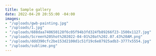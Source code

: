 ```yaml
---
title: Sample gallery
date: 2022-04-20 20:55:00 -04:00
images:
- "/uploads/gwb-painting.jpg"
- "/uploads/1.jpg"
- "/uploads/688daa740650128f6c05f94b3fd324fb89266f23-1500x1127.jpg"
- "/uploads/Screen%20Shot%202022-04-01%20at%202.07.43%20AM.png"
- "/uploads/ddd390cfc2be153d2100d1c51f19c6e87925adb3-3777x5554.jpg"
- "/uploads/sublime.png"
---
```


